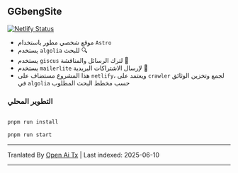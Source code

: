## GGbengSite

[![Netlify Status](https://api.netlify.com/api/v1/badges/58d6ebf4-6582-43fc-a7e7-a1ce4278e8f3/deploy-status)](https://app.netlify.com/sites/ggbengsite/deploys)

- موقع شخصي مطور باستخدام `Astro`
- يستخدم `algolia` للبحث 🔍
- يستخدم `giscus` لترك الرسائل والمناقشة 🌈
- يستخدم `mailerlite` لإرسال الاشتراكات البريدية 📮
- هذا المشروع مستضاف على `netlify`، ويعتمد على `crawler` لجمع وتخزين الوثائق في `algolia` حسب مخطط البحث المطلوب

### التطوير المحلي

```bash

pnpm run install

pnpm run start
```

---

Tranlated By [Open Ai Tx](https://github.com/OpenAiTx/OpenAiTx) | Last indexed: 2025-06-10

---